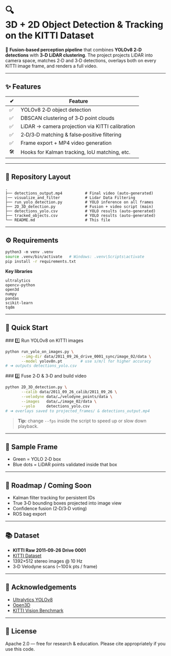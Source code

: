 # 🔍 3D + 2D Object Detection & Tracking on the KITTI Dataset

🚗 **Fusion‑based perception pipeline** that combines **YOLOv8 2‑D detections** with **3‑D LiDAR clustering**. The project projects LiDAR into camera space, matches 2‑D and 3‑D detections, overlays both on every KITTI image frame, and renders a full video.

---

## ✨ Features

|  ✔    |  Feature                                         |
| ----- | ------------------------------------------------ |
|  ✅    | YOLOv8 2‑D object detection                      |
|  ✅    | DBSCAN clustering of 3‑D point clouds            |
|  ✅    | LiDAR → camera projection via KITTI calibration  |
|  ✅    | 2‑D/3‑D matching & false‑positive filtering      |
|  ✅    | Frame export + MP4 video generation              |
|  🛠️  | Hooks for Kalman tracking, IoU matching, etc.    |

---

## 📁 Repository Layout

```text
.
├── detections_output.mp4          # Final video (auto‑generated)
|── visualize_and_filter           # Lidar Data Filtering 
├── run_yolo_detection.py          # YOLO inference on all frames
├── 2D_3D_detection.py             # Fusion + video script (main)
├── detections_yolo.csv            # YOLO results (auto‑generated)
├── tracked_objects.csv            # YOLO results (auto‑generated)
└── README.md                      # This file
```

---

## ⚙️ Requirements

```bash
python3 ‑m venv .venv
source .venv/bin/activate   # Windows: .venv\Scripts\activate
pip install -r requirements.txt
```

**Key libraries**

```
ultralytics
opencv‑python
open3d
numpy
pandas
scikit‑learn
tqdm
```

---

## 🚀 Quick Start

\### 1️⃣ Run YOLOv8 on KITTI images

```bash
python run_yolo_on_images.py \
       --img-dir data/2011_09_26_drive_0001_sync/image_02/data \
       --model yolov8n.pt        # use s/m/l for higher accuracy
# ➜ outputs detections_yolo.csv
```

\### 2️⃣ Fuse 2‑D & 3‑D and build video

```bash
python 2D_3D_detection.py \
       --calib data/2011_09_26_calib/2011_09_26 \
       --velodyne data/…/velodyne_points/data \
       --images   data/…/image_02/data \
       --yolo     detections_yolo.csv
# ➜ overlays saved to projected_frames/ & detections_output.mp4
```

> **Tip:** change `--fps` inside the script to speed up or slow down playback.

---

## 🎥 Sample Frame



- Green = YOLO 2‑D box
- Blue dots = LiDAR points validated inside that box

---

## 🔄 Roadmap / Coming Soon

- Kalman filter tracking for persistent IDs
- True 3‑D bounding boxes projected into image view
- Confidence fusion (2‑D/3‑D voting)
- ROS bag export

---

## 📚 Dataset

- **KITTI Raw 2011‑09‑26 Drive 0001**
- [KITTI Dataset](https://www.cvlibs.net/datasets/kitti/raw_data.php)
- 1392×512 stereo images @ 10 Hz
- 3‑D Velodyne scans (\~100 k pts / frame)

---

## 🙏 Acknowledgements

- [Ultralytics YOLOv8](https://github.com/ultralytics/ultralytics)
- [Open3D](https://github.com/isl-org/Open3D)
- [KITTI Vision Benchmark](http://www.cvlibs.net/datasets/kitti/)

---

## 📄 License

Apache 2.0 — free for research & education. Please cite appropriately if you use this code.

